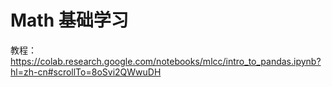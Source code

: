 ﻿# Math 基础学习
教程：https://colab.research.google.com/notebooks/mlcc/intro_to_pandas.ipynb?hl=zh-cn#scrollTo=8oSvi2QWwuDH


